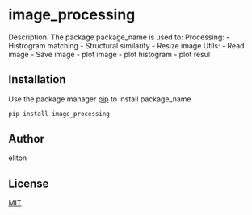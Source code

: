 # image_processing

Description. 
The package package_name is used to:
    Processing:
		- Histrogram matching
		- Structural similarity
		- Resize image
	Utils: 
	    - Read image
		- Save image
		- plot image
		- plot histogram
		- plot resul


## Installation

Use the package manager [pip](https://pip.pypa.io/en/stable/) to install package_name

```bash
pip install image_processing
```


## Author
eliton

## License
[MIT](https://choosealicense.com/licenses/mit/)